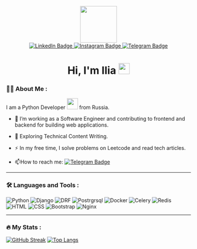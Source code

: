 <div id="header" align="center">
  <img src="https://media.giphy.com/media/M9gbBd9nbDrOTu1Mqx/giphy.gif" width="100"/>

<div id="badges">
  <a href="https://www.linkedin.com/in/ilia-boiarintsev/">
    <img src="https://img.shields.io/badge/LinkedIn-blue?style=for-the-badge&logo=linkedin&logoColor=white" alt="LinkedIn Badge"/>
  </a>
  <a href="https://www.instagram.com/theilyaboyarintsev/?igsh=eHg1NWE2YmZuMWNy">
    <img src="https://img.shields.io/badge/Instagram-red?style=for-the-badge&logo=instagram&logoColor=white" alt="Instagram Badge"/>
  </a>
  <a href="https://t.me/ilia010310">
    <img src="https://img.shields.io/badge/Telegram-blue?style=for-the-badge&logo=telegram&logoColor=white" alt="Telegram Badge"/>
  </a>
</div>
<img src="https://komarev.com/ghpvc/?username=ilia010310&style=flat-square&color=blue" alt=""/>
<h1>
  Hi, I'm Ilia
  <img src="https://media.giphy.com/media/hvRJCLFzcasrR4ia7z/giphy.gif" width="30px"/>
</h1>
</div>

### :man_technologist: About Me :

I am a Python Developer <img src="https://media.giphy.com/media/WUlplcMpOCEmTGBtBW/giphy.gif" width="30"> from Russia.
- :telescope: I’m working as a Software Engineer and contributing to frontend and backend for building web applications.

- :seedling: Exploring Technical Content Writing.

- :zap: In my free time, I solve problems on Leetcode and read tech articles.

- :mailbox:How to reach me: [![Telegram Badge](https://img.shields.io/badge/-Ilia-blue?style=flat&logo=Telegram&logoColor=white)](https://t.me/ilia010310)

---

### :hammer_and_wrench: Languages and Tools :
![Python](https://img.shields.io/badge/Python%20-%20black?style=for-the-badge&logo=python)
![Django](https://img.shields.io/badge/Django-lightgreen?style=for-the-badge&logo=django)
![DRF](https://img.shields.io/badge/Django%20Rest%20Framework-red?style=for-the-badge&logo=drf)
![Postrgrsql](https://img.shields.io/badge/PostgreSQL-yellow?style=for-the-badge&logo=postgresql)
![Docker](https://img.shields.io/badge/Docker-lightgrey?style=for-the-badge&logo=docker)
![Celery](https://img.shields.io/badge/Celery-lightgrteen?style=for-the-badge&logo=celery)
![Redis](https://img.shields.io/badge/redis-lightgrey?style=for-the-badge&logo=redis)
![HTML](https://img.shields.io/badge/html-violet?style=for-the-badge&logo=html)
![CSS](https://img.shields.io/badge/css-blue?style=for-the-badge&logo=css)
![Bootstrap](https://img.shields.io/badge/Bootstrap5-lightyellow?style=for-the-badge&logo=bootstrap)
![Nginx](https://img.shields.io/badge/Nginx-lightgrey?style=for-the-badge&logo=nginx&labelColor=black)

---

### :fire: My Stats :


[![GitHub Streak](http://github-readme-streak-stats.herokuapp.com?user=ilia010310)](https://git.io/streak-stats)
[![Top Langs](https://github-readme-stats.vercel.app/api/top-langs/?username=ilia010310&layout=compact&theme=vision-friendly-light)](https://github.com/anuraghazra/github-readme-stats)









